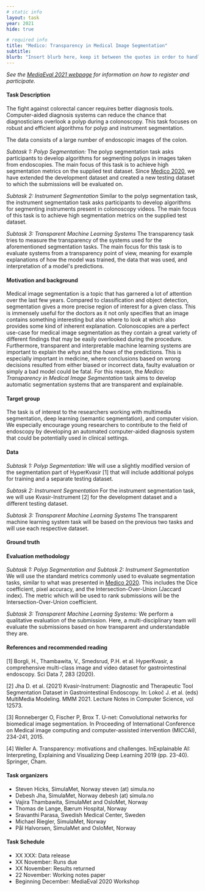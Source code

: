 ```yaml
---
# static info
layout: task
year: 2021
hide: true 

# required info
title: "Medico: Transparency in Medical Image Segmentation"
subtitle:
blurb: "Insert blurb here, keep it between the quotes in order to handle any special characters"
---
```


<!-- # please respect the structure below-->
*See the [MediaEval 2021 webpage](https://multimediaeval.github.io/editions/2021/) for information on how to register and participate.*

#### Task Description
<!-- # Adapted from 2020, please confirm-->
The fight against colorectal cancer requires better diagnosis tools. Computer-aided diagnosis systems can reduce the chance that diagnosticians overlook a polyp during a colonoscopy. This task focuses on robust and efficient algorithms for polyp and instrument segmentation. 
<!-- # Add a sentence here on transparency.-->

The data consists of a large number of endoscopic images of the colon.
<!-- # Add a phrase here about how the ground truth was created, since that is a strength of the data-->

*Subtask 1: Polyp Segmentation:* The polyp segmentation task asks participants to develop algorithms for segmenting polyps in images taken from endoscopies. The main focus of this task is to achieve high segmentation metrics on the supplied test dataset. Since [Medico 2020](https://multimediaeval.github.io/editions/2020/tasks/medico/), we have extended the development dataset and created a new testing dataset to which the submissions will be evaluated on.

*Subtask 2: Instrument Segmentation* Similar to the polyp segmentation task, the instrument segmentation task asks participants to develop algorithms for segmenting instruments present in colonoscopy videos. The main focus of this task is to achieve high segmentation metrics on the supplied test dataset. 

<!-- # People might get confused on the difference between transparency, explainability, and interpretibility when it comes to machine learning. Could this be made clearer?-->
*Subtask 3: Transparent Machine Learning Systems* The transparency task tries to measure the transparency of the systems used for the aforementioned segmentation tasks. The main focus for this task is to evaluate systems from a transparency point of view, meaning for example explanations of how the model was trained, the data that was used, and interpretation of a model's predictions.

<!-- # Consider adding the following line:
*Participants are encouraged to make their code public with their submission.* 
-->

#### Motivation and background
Medical image segmentation is a topic that has garnered a lot of attention over the last few years. Compared to classification and object detection, segmentation gives a more precise region of interest for a given class. This is immensely useful for the doctors as it not only specifies that an image contains something interesting but also where to look at which also provides some kind of inherent explanation. Colonoscopies are a perfect use-case for medical image segmentation as they contain a great variety of different findings that may be easily overlooked during the procedure. Furthermore, transparent and interpretable machine learning systems are important to explain the *whys* and the *hows* of the predictions. This is especially important in medicine, where conclusions based on wrong decisions resulted from either biased or incorrect data, faulty evaluation or simply a bad model could be fatal. For this reason, the *Medico: Transparency in Medical Image Segmentation* task aims to develop automatic segmentation systems that are transparent and explainable.

#### Target group
<!-- # Copied from 2020, please confirm-->
The task is of interest to the researchers working with multimedia segmentation, deep learning (semantic segmentation), and computer vision. We especially encourage young researchers to contribute to the field of endoscopy by developing an automated computer-aided diagnosis system that could be potentially used in clinical settings.  

#### Data
*Subtask 1: Polyp Segmentation:* We will use a slightly modified version of the segmentation part of HyperKvasir [1] that will include additional polyps for training and a separate testing dataset. 

*Subtask 2: Instrument Segmentation* For the instrument segmentation task, we will use Kvasir-Instrument [2] for the development dataset and a different testing dataset. 

*Subtask 3: Transparent Machine Learning Systems* The transparent machine learning system task will be based on the previous two tasks and will use each respective dataset.

#### Ground truth

#### Evaluation methodology
*Subtask 1: Polyp Segmentation and Subtask 2: Instrument Segmentation* We will use the standard metrics commonly used to evaluate segmentation tasks, similar to what was presented in [Medico 2020](https://multimediaeval.github.io/editions/2020/tasks/medico/). This includes the Dice coefficient, pixel accuracy, and the Intersection-Over-Union (Jaccard index). The metric which will be used to rank submissions will be the Intersection-Over-Union coefficient.

<!-- # Please considering adding: We also encourage participants to carry out a failure analysis of their results in order to gain insight in the mistakes that their classifiers make.-->

*Subtask 3: Transparent Machine Learning Systems:* We perform a qualitative evaluation of the submission. Here, a multi-disciplinary team will evaluate the submissions based on how transparent and understandable they are.

#### References and recommended reading
<!-- # Please use the ACM format for references https://www.acm.org/publications/authors/reference-formatting (but no DOI needed)-->
<!-- # Please add the links! The paper title should be a hyperlink leading to the paper online-->
<!-- # Adding more literature on explainability would be helpful-->
[1] Borgli, H., Thambawita, V., Smedsrud, P.H. et al. HyperKvasir, a comprehensive multi-class image and video dataset for gastrointestinal endoscopy. Sci Data 7, 283 (2020).

[2] Jha D. et al. (2021) Kvasir-Instrument: Diagnostic and Therapeutic Tool Segmentation Dataset in Gastrointestinal Endoscopy. In: Lokoč J. et al. (eds) MultiMedia Modeling. MMM 2021. Lecture Notes in Computer Science, vol 12573.

[3] Ronneberger O, Fischer P, Brox T. U-net: Convolutional networks for biomedical image segmentation. In Proceeding of International Conference on Medical image computing and computer-assisted intervention (MICCAI), 234-241, 2015.

[4] Weller A. Transparency: motivations and challenges. InExplainable AI: Interpreting, Explaining and Visualizing Deep Learning 2019 (pp. 23-40). Springer, Cham.

#### Task organizers
* Steven Hicks, SimulaMet, Norway steven (at) simula.no
* Debesh Jha, SimulaMet, Norway  debesh (at) simula.no
* Vajira Thambawita, SimulaMet and OsloMet, Norway 
* Thomas de Lange, Bærum Hospital, Norway
* Sravanthi Parasa, Swedish Medical Center, Sweden
* Michael Riegler, SimulaMet, Norway  
* Pål Halvorsen, SimulaMet and OsloMet, Norway 

#### Task Schedule
* XX XXX: Data release <!-- # Replace XX with your date. We suggest setting the date in June-July-->
* XX November: Runs due <!-- # Replace XX with your date. We suggest setting enough time in order to have enough time to assess and return the results by the Results returned deadline-->
* XX November: Results returned  <!-- Replace XX with your date. Latest possible should be 15 November-->
* 22 November: Working notes paper  <!-- Fixed. Please do not change. Exact date to be decided-->
* Beginning December: MediaEval 2020 Workshop <!-- Fixed. Please do not change. Exact date to be decided-->

<!-- #### Acknolwedgments
# optional, delete if not used-->
